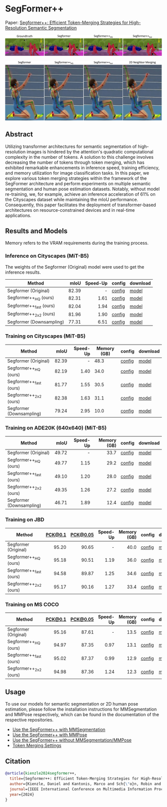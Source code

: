# SegFormer++

Paper: [Segformer++: Efficient Token-Merging Strategies for High-Resolution Semantic Segmentation](https://arxiv.org/abs/2405.14467)

![image](docs/figures/segmentation.png)

![image](docs/figures/pose.png)

## Abstract

Utilizing transformer architectures for semantic segmentation of high-resolution images is hindered by the attention's quadratic computational complexity in the number of tokens. A solution to this challenge involves decreasing the number of tokens through token merging, which has exhibited remarkable enhancements in inference speed, training efficiency, and memory utilization for image classification tasks. In this paper, we explore various token merging strategies within the framework of the SegFormer architecture and perform experiments on multiple semantic segmentation and human pose estimation datasets. Notably, without model re-training, we, for example, achieve an inference acceleration of 61% on the Cityscapes dataset while maintaining the mIoU performance. Consequently, this paper facilitates the deployment of transformer-based architectures on resource-constrained devices and in real-time applications.

## Results and Models

Memory refers to the VRAM requirements during the training process.

### Inference on Cityscapes (MiT-B5)

The weights of the Segformer (Original) model were used to get the inference results.

| Method                            |  mIoU | Speed-Up | config                                                                                     | download                                                       |
|-----------------------------------|------:|---------:|--------------------------------------------------------------------------------------------|----------------------------------------------------------------|
| Segformer (Original)              | 82.39 |        - | [config](mmsegmentation/local_configs/cityscapes/B5/segformer-cityscapes-b5-default.py)    | [model](https://mediastore.rz.uni-augsburg.de/get/yzE65lzm6N/) |
| Segformer++<sub>HQ</sub> (ours)   | 82.31 |     1.61 | [config](mmsegmentation/local_configs/cityscapes/B5/segformer-cityscapes-b5-bsm-hq.py)     | [model](https://mediastore.rz.uni-augsburg.de/get/yzE65lzm6N/) |
| Segformer++<sub>fast</sub> (ours) | 82.04 |     1.94 | [config](mmsegmentation/local_configs/cityscapes/B5/segformer-cityscapes-b5-bsm-fast.py)   | [model](https://mediastore.rz.uni-augsburg.de/get/yzE65lzm6N/) |
| Segformer++<sub>2x2</sub> (ours)  | 81.96 |     1.90 | [config](mmsegmentation/local_configs/cityscapes/B5/segformer-cityscapes-b5-n2d-2x2.py)    | [model](https://mediastore.rz.uni-augsburg.de/get/yzE65lzm6N/) |
| Segformer (Downsampling)          | 77.31 |     6.51 | [config](mmsegmentation/local_configs/cityscapes/B5/segformer-cityscapes-b5-downsample.py) | [model](https://mediastore.rz.uni-augsburg.de/get/yzE65lzm6N/) |

### Training on Cityscapes (MiT-B5)

| Method                            |  mIoU | Speed-Up | Memory (GB) | config                                                                                     | download                                                        |
|-----------------------------------|------:|---------:|-------------|--------------------------------------------------------------------------------------------|-----------------------------------------------------------------|
| Segformer (Original)              | 82.39 |        - | 48.3        | [config](mmsegmentation/local_configs/cityscapes/B5/segformer-cityscapes-b5-default.py)    | [model](https://mediastore.rz.uni-augsburg.de/get/yzE65lzm6N/)  |
| Segformer++<sub>HQ</sub> (ours)   | 82.19 |     1.40 | 34.0        | [config](mmsegmentation/local_configs/cityscapes/B5/segformer-cityscapes-b5-bsm-hq.py)     | [model](https://mediastore.rz.uni-augsburg.de/get/i8fY8uXJrV/ ) |
| Segformer++<sub>fast</sub> (ours) | 81.77 |     1.55 | 30.5        | [config](mmsegmentation/local_configs/cityscapes/B5/segformer-cityscapes-b5-bsm-fast.py)   | [model](https://mediastore.rz.uni-augsburg.de/get/cmG974iAxt/ ) |
| Segformer++<sub>2x2</sub> (ours)  | 82.38 |     1.63 | 31.1        | [config](mmsegmentation/local_configs/cityscapes/B5/segformer-cityscapes-b5-n2d-2x2.py)    | [model](https://mediastore.rz.uni-augsburg.de/get/p0uMKbw531/)  |
| Segformer (Downsampling)          | 79.24 |     2.95 | 10.0        | [config](mmsegmentation/local_configs/cityscapes/B5/segformer-cityscapes-b5-downsample.py) | [model](https://mediastore.rz.uni-augsburg.de/get/73zkKSO21t/)  |

### Training on ADE20K (640x640) (MiT-B5)

| Method                            |  mIoU | Speed-Up | Memory (GB) | config                                                                                | download                                                       |
|-----------------------------------|------:|---------:|------------:|---------------------------------------------------------------------------------------|----------------------------------------------------------------|
| Segformer (Original)              | 49.72 |        - |        33.7 | [config](mmsegmentation/local_configs/ade20k/B5/segformer-ade20k640-b5-default.py)    | [model](https://mediastore.rz.uni-augsburg.de/get/nKEjUHNAfK/) |
| Segformer++<sub>HQ</sub> (ours)   | 49.77 |     1.15 |        29.2 | [config](mmsegmentation/local_configs/ade20k/B5/segformer-ade20k640-b5-bsm-hq.py)     | [model](https://mediastore.rz.uni-augsburg.de/get/Odyie8usgj/) |
| Segformer++<sub>fast</sub> (ours) | 49.10 |     1.20 |        28.0 | [config](mmsegmentation/local_configs/ade20k/B5/segformer-ade20k640-b5-bsm-fast.py)   | [model](https://mediastore.rz.uni-augsburg.de/get/K0IGkx4O2s/) |
| Segformer++<sub>2x2</sub> (ours)  | 49.35 |     1.26 |        27.2 | [config](mmsegmentation/local_configs/ade20k/B5/segformer-ade20k640-b5-n2d-2x2.py)    | [model](https://mediastore.rz.uni-augsburg.de/get/w5_Pxx4Q5C/) |
| Segformer (Downsampling)          | 46.71 |     1.89 |        12.4 | [config](mmsegmentation/local_configs/ade20k/B5/segformer-ade20k640-b5-downsample.py) | [model](https://mediastore.rz.uni-augsburg.de/get/dFVvZQL6iL/) |

### Training on JBD

| Method                            | PCK@0.1 | PCK@0.05 | Speed-Up | Memory (GB) | config                                                              | download                                                       |
|-----------------------------------|--------:|---------:|---------:|------------:|---------------------------------------------------------------------|----------------------------------------------------------------|
| Segformer (Original)              |   95.20 |    90.65 |        - |        40.0 | [config](mmpose/local_configs/jbd/B5/segformer-jump-b5-default.py)  | [model](https://mediastore.rz.uni-augsburg.de/get/psolrWXLLp/) |
| Segformer++<sub>HQ</sub> (ours)   |   95.18 |    90.51 |     1.19 |        36.0 | [config](mmpose/local_configs/jbd/B5/segformer-jump-b5-bsm-hq.py)   | [model](https://mediastore.rz.uni-augsburg.de/get/jx1eyecMLF/) |
| Segformer++<sub>fast</sub> (ours) |   94.58 |    89.87 |     1.25 |        34.6 | [config](mmpose/local_configs/jbd/B5/segformer-jump-b5-bsm-fast.py) | [model](https://mediastore.rz.uni-augsburg.de/get/K0IGkx4O2s/) |
| Segformer++<sub>2x2</sub> (ours)  |   95.17 |    90.16 |     1.27 |        33.4 | [config](mmpose/local_configs/jbd/B5/segformer-jump-b5-n2d-2x2.py)  | [model](https://mediastore.rz.uni-augsburg.de/get/HumKbSB1vI/) |

### Training on MS COCO

| Method                            | PCK@0.1 | PCK@0.05 | Speed-Up | Memory (GB) | config                                                               | download                                                       |
|-----------------------------------|--------:|---------:|---------:|------------:|----------------------------------------------------------------------|----------------------------------------------------------------|
| Segformer (Original)              |   95.16 |    87.61 |        - |        13.5 | [config](mmpose/local_configs/coco/B5/segformer-coco-b5-default.py)  | [model](https://mediastore.rz.uni-augsburg.de/get/ZOgj2NmQLy/) |
| Segformer++<sub>HQ</sub> (ours)   |   94.97 |    87.35 |     0.97 |        13.1 | [config](mmpose/local_configs/coco/B5/segformer-coco-b5-bsm-hq.py)   | [model](https://mediastore.rz.uni-augsburg.de/get/oAH5IlPxG8/) |
| Segformer++<sub>fast</sub> (ours) |   95.02 |    87.37 |     0.99 |        12.9 | [config](mmpose/local_configs/coco/B5/segformer-coco-b5-bsm-fast.py) | [model](https://mediastore.rz.uni-augsburg.de/get/3E2mMNLAAn/) |
| Segformer++<sub>2x2</sub> (ours)  |   94.98 |    87.36 |     1.24 |        12.3 | [config](mmpose/local_configs/coco/B5/segformer-coco-b5-n2d-2x2.py)  | [model](https://mediastore.rz.uni-augsburg.de/get/rzlgKC5XLc/) |

## Usage

To use our models for semantic segmentation or 2D human pose estimation, please follow the installation instructions for MMSegmentation and MMPose respectively, which can be found in the documentation of the respective repositories.

- [Use the SegFormer++ with MMSegmentation](docs/setup/mmseg_setup.md)
- [Use the SegFormer++ with MMPose](docs/setup/mmpose_setup.md)
- [Use the SegFormer++ without MMSegmentation/MMPose](docs/setup/mmeng_setup.md)
- [Token Merging Settings](docs/run/token_merging.md)

## Citation
```bibtex
@article{kienzle2024segformer++,
  title={Segformer++: Efficient Token-Merging Strategies for High-Resolution Semantic Segmentation},
  author={Kienzle, Daniel and Kantonis, Marco and Sch{\"o}n, Robin and Lienhart, Rainer},
  journal={IEEE International Conference on Multimedia Information Processing and Retrieval (MIPR)},
  year={2024}
}
```